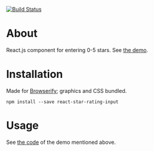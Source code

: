 [![Build Status](https://travis-ci.org/ikr/react-star-rating-input.svg?branch=master)](https://travis-ci.org/ikr/react-star-rating-input)

# About

React.js component for entering 0-5 stars. See
[the demo](http://ikr.su/h/react-star-rating-input/demo.html).

# Installation

Made for [Browserify](http://browserify.org/); graphics and CSS bundled.

    npm install --save react-star-rating-input

# Usage

See [the code](https://github.com/ikr/react-star-rating-input/blob/master/demo.js) of the demo
mentioned above.
